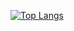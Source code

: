 [![Top Langs](https://github-readme-stats.vercel.app/api/top-langs/?username=web-dot)](https://github.com/anuraghazra/github-readme-stats)


<!---
web-dot/web-dot is a ✨ special ✨ repository because its `README.md` (this file) appears on your GitHub profile.
You can click the Preview link to take a look at your changes.
--->
